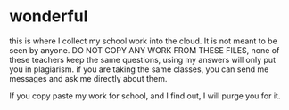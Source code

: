 # wonderful
this is where I collect my school work into the cloud. It is not meant to be seen by anyone.
DO NOT COPY ANY WORK FROM THESE FILES, none of these teachers keep the same questions, using my answers will only put you in plagiarism.
if you are taking the same classes, you can send me messages and ask me directly about them.

If you copy paste my work for school, and I find out, I will purge you for it. 
